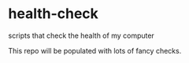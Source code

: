 # health-check
scripts that check the health of my computer

This repo will be populated with lots of fancy checks.